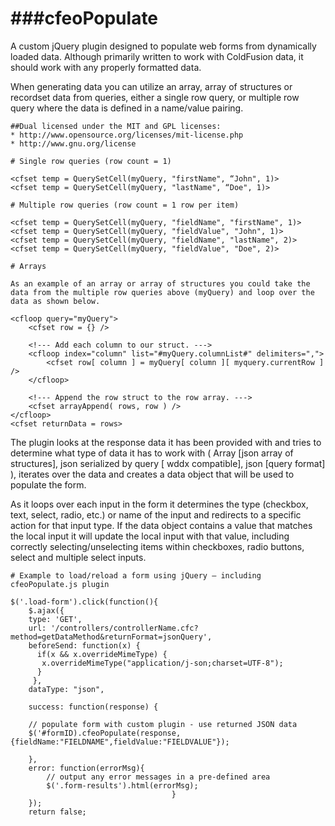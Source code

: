 ###cfeoPopulate
============

 A custom jQuery plugin designed to populate web forms from dynamically loaded data.  Although primarily written to work with ColdFusion data, it should work with any properly formatted data.

 When generating data you can utilize an array, array of structures or recordset data from queries, either a single row query, or multiple row query where the data is defined in a name/value pairing.  

```
##Dual licensed under the MIT and GPL licenses:
* http://www.opensource.org/licenses/mit-license.php
* http://www.gnu.org/license
```

```
# Single row queries (row count = 1)

<cfset temp = QuerySetCell(myQuery, "firstName", “John", 1)>
<cfset temp = QuerySetCell(myQuery, "lastName", “Doe", 1)>
```

```
# Multiple row queries (row count = 1 row per item)

<cfset temp = QuerySetCell(myQuery, "fieldName", "firstName", 1)> 
<cfset temp = QuerySetCell(myQuery, "fieldValue", "John", 1)> 
<cfset temp = QuerySetCell(myQuery, "fieldName", "lastName", 2)> 
<cfset temp = QuerySetCell(myQuery, "fieldValue", "Doe", 2)> 
```

```
# Arrays

As an example of an array or array of structures you could take the data from the multiple row queries above (myQuery) and loop over the data as shown below.

<cfloop query="myQuery">
	<cfset row = {} />

	<!--- Add each column to our struct. --->
	<cfloop index="column" list="#myQuery.columnList#" delimiters=",">
		<cfset row[ column ] = myQuery[ column ][ myquery.currentRow ] />
	</cfloop>

	<!--- Append the row struct to the row array. --->
	<cfset arrayAppend( rows, row ) />
</cfloop>
<cfset returnData = rows>

```
The plugin looks at the response data it has been provided with and tries to determine what type of data it has to work with ( Array [json array of structures],   json serialized by query [ wddx compatible],  json [query format] ), iterates over the data and creates a data object that will be used to populate the form.

As it loops over each input in the form it determines the type (checkbox, text, select, radio, etc.) or name of the input and redirects to a specific action for that input type.  If the data object contains a value that matches the local input it will update the local input with that value, including correctly selecting/unselecting items within checkboxes, radio buttons, select and multiple select inputs.


```
# Example to load/reload a form using jQuery – including cfeoPopulate.js plugin

$('.load-form').click(function(){
	$.ajax({
	type: 'GET',
	url: '/controllers/controllerName.cfc?method=getDataMethod&returnFormat=jsonQuery',
	beforeSend: function(x) {
	  if(x && x.overrideMimeType) {
	   x.overrideMimeType("application/j-son;charset=UTF-8");
	  }
	 },
	dataType: "json",

	success: function(response) {
	
	// populate form with custom plugin - use returned JSON data
	$('#formID).cfeoPopulate(response,{fieldName:"FIELDNAME",fieldValue:"FIELDVALUE"});				
									
	}, 
	error: function(errorMsg){
		// output any error messages in a pre-defined area
		$('.form-results').html(errorMsg);
									}
	});
	return false;
```